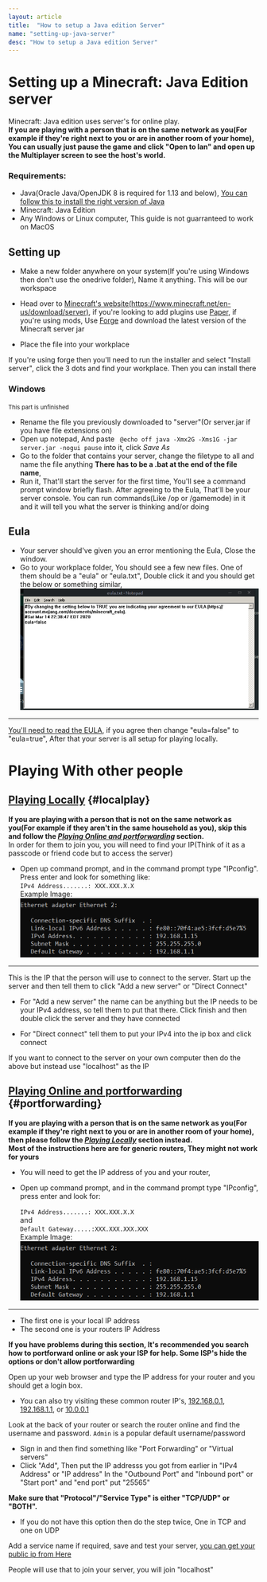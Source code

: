 ```yaml
---
layout: article
title:  "How to setup a Java edition Server"
name: "setting-up-java-server"
desc: "How to setup a Java edition Server"
---
```


# Setting up a Minecraft: Java Edition server
Minecraft: Java edition uses server's for online play.
<br>**If you are playing with a person that is on the same network as you(For example if they're right next to you or are in another room of your home), You can usually just pause the game and click "Open to lan" and open up the Multiplayer screen to see the host's world.**

### Requirements:

* Java(Oracle Java/OpenJDK 8 is required for 1.13 and below), [You can follow this to install the right version of Java](/help/installing-java/)
* Minecraft: Java Edition
* Any Windows or Linux computer, This guide is not guarranteed to work on MacOS

## Setting up 
* Make a new folder anywhere on your system(If you're using Windows then don't use the onedrive folder), Name it anything. This will be our workspace
* Head over to [Minecraft's website(https://www.minecraft.net/en-us/download/server)](https://www.minecraft.net/en-us/download/server), if you're looking to add plugins use [Paper](https://papermc.io/), if you're using mods, Use [Forge](https://files.minecraftforge.net/maven/net/minecraftforge/forge/) and download the latest version of the Minecraft server jar

* Place the file into your workplace

If you're using forge then you'll need to run the installer and select "Install server", click the 3 dots and find your workplace. Then you can install there


### Windows
<small>This part is unfinished</small> 
* Rename the file you previously downloaded to "server"(Or server.jar if you have file extensions on)
* Open up notepad, And paste ``` @echo off
java -Xmx2G -Xms1G -jar server.jar -nogui
pause``` into it, click *Save As* 
* Go to the folder that contains your server, change the filetype to all and name the file anything **There has to be a .bat at the end of the file name**, 
* Run it, That'll start the server for the first time, You'll see a command prompt window briefly flash. After agreeing to the Eula, That'll be your server console. You can run commands(Like /op or /gamemode) in it and it will tell you what the server is thinking and/or doing

## Eula
* Your server should've given you an error mentioning the Eula, Close the window.
* Go to your workplace folder, You should see a few new files. One of them should be a "eula" or "eula.txt", Double click it and you should get the below or something similar,
![Eula](/static/images/help/setting-up-server/eula.png)

---

[You'll need to read the EULA](https://account.mojang.com/documents/minecraft_eula), if you agree then change "eula=false" to "eula=true", After that your server is all setup for playing locally.

# Playing With other people

## [Playing Locally](#localplay) {#localplay}

**If you are playing with a person that is not on the same network as you(For example if they aren't in the same household as you), skip this and follow the [*Playing Online and portforwarding*](#portforwarding) section.**<br>
In order for them to join you, you will need to find your IP(Think of it as a passcode or friend code but to access the server)<br>
* Open up command prompt, and in the command prompt type "IPconfig". Press enter and look for something like:<br>
`IPv4 Address.......: XXX.XXX.X.X` <br>
Example Image:<br>
![Example](/static/images/help/setting-up-server/ipconfig.png)<br>

---

This is the IP that the person will use to connect to the server.
Start up the server and then tell them to click "Add a new server" or "Direct Connect"
* For "Add a new server" the name can be anything but the IP needs to be your IPv4 address, so tell them to put that there. Click finish and then double click the server and they have connected

* For "Direct connect" tell them to put your IPv4 into the ip box and click connect<br>

If you want to connect to the server on your own computer then do the above but instead use "localhost" as the IP

## [Playing Online and portforwarding](#portforwarding) {#portforwarding}


**If you are playing with a person that is on the same network as you(For example if they're right next to you or are in another room of your home), then please follow the [*Playing Locally*](#localplay) section instead.<br>
Most of the instructions here are for generic routers, They might not work for yours**<br>

* You will need to get the IP address of you and your router, <br>

* Open up command prompt, and in the command prompt type "IPconfig", press enter and look for:<br>

	`IPv4 Address.......: XXX.XXX.X.X`<br>
	and<br>
	`Default Gateway.....:XXX.XXX.XXX.XXX`<br>
	Example Image:<br>
![Example](/static/images/help/setting-up-server/ipconfig.png)

---




* The first one is your local IP address
* The second one is your routers IP Address

**If you have problems during this section, It's recommended you search how to portforward online or ask your ISP for help. Some ISP's hide the options or don't allow portforwarding**

Open up your web browser and type the IP address for your router and you should get a login box.<br>
* You can also try visiting these common router IP's, [192.168.0.1](https://192.168.0.1), [192.168.1.1](https://192.168.1.1), or [10.0.0.1](https://10.0.0.1)



Look at the back of your router or search the router online and find the username and password. `Admin` is a popular default username/password

* Sign in and then find something like "Port Forwarding" or "Virtual servers" 
* Click "Add", Then put the IP addresss you got from earlier in "IPv4 Address" or "IP address"
In the "Outbound Port" and "Inbound port" or "Start port" and "end port" put "25565"<br>

**Make sure that "Protocol"/"Service Type" is either "TCP/UDP" or "BOTH".** 
* If you do not have this option then do the step twice, One in TCP and one on UDP

Add a service name if required, save and test your server, [you can get your public ip from Here](https://duckduckgo.com/?q=what+is+my+ip)<br>

People will use that to join your server, you will join "localhost"

